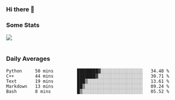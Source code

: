 ### Hi there 👋

<!--
**haruishi43/haruishi43** is a ✨ _special_ ✨ repository because its `README.md` (this file) appears on your GitHub profile.

Here are some ideas to get you started:

- 🔭 I’m currently working on ...
- 🌱 I’m currently learning ...
- 👯 I’m looking to collaborate on ...
- 🤔 I’m looking for help with ...
- 💬 Ask me about ...
- 📫 How to reach me: ...
- 😄 Pronouns: ...
- ⚡ Fun fact: ...
-->

### Some Stats
<div>
  <img align="center" src="https://github-readme-stats.vercel.app/api?username=haruishi43&count_private=true&show_icons=true" />
</div>

</br>

### Daily Averages

<!--START_SECTION:waka-->
```text
Python     50 mins         ████████▓░░░░░░░░░░░░░░░░   34.40 % 
C++        44 mins         ███████▓░░░░░░░░░░░░░░░░░   30.71 % 
Text       19 mins         ███▒░░░░░░░░░░░░░░░░░░░░░   13.61 % 
Markdown   13 mins         ██▒░░░░░░░░░░░░░░░░░░░░░░   09.24 % 
Bash       8 mins          █▒░░░░░░░░░░░░░░░░░░░░░░░   05.52 % 
```
<!--END_SECTION:waka-->
